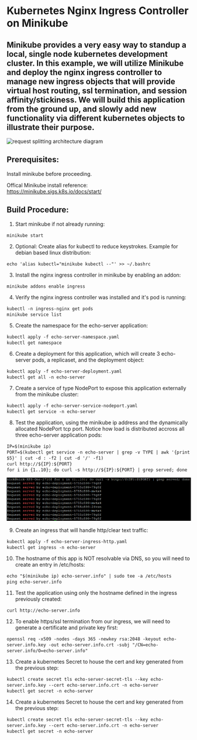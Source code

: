# Kubernetes Nginx Ingress Controller on Minikube 
## Minikube provides a very easy way to standup a local, single node kubernetes development cluster. In this example, we will utilize Minikube and deploy the nginx ingress controller to manage new ingress objects that will provide virtual host routing, ssl termination, and session affinity/stickiness. We will build this application from the ground up, and slowly add new functionality via different kubernetes objects to illustrate their purpose.  

![request splitting architecture diagram](ambassador_request_splitting_arch.png)

## Prerequisites:  
Install minikube before proceeding.  

Offical Minikube install reference:  
https://minikube.sigs.k8s.io/docs/start/ 

## Build Procedure:
1. Start minikube if not already running:  
  ```shell
  minikube start  
  ```
  
2. Optional: Create alias for kubectl to reduce keystrokes. Example for debian based linux distribution:  
  ```shell  
  echo 'alias kubectl="minikube kubectl --"' >> ~/.bashrc   
  ```
  
3. Install the nginx ingress controller in minikube by enabling an addon:  
  ```shell  
  minikube addons enable ingress  
  ```

4. Verify the nginx ingress controller was installed and it's pod is running:  
  ```shell
  kubectl -n ingress-nginx get pods
  minikube service list
  ```

5. Create the namespace for the echo-server application:  
  ```shell
  kubectl apply -f echo-server-namespace.yaml
  kubectl get namespace
  ```
  
6. Create a deployment for this application, which will create 3 echo-server pods, a replicaset, and the deployment object:   
  ```shell
  kubectl apply -f echo-server-deployment.yaml
  kubectl get all -n echo-server
  ```

7. Create a service of type NodePort to expose this application externally from the minikube cluster:  
  ```shell
  kubectl apply -f echo-server-service-nodeport.yaml
  kubectl get service -n echo-server
  ```
  
8. Test the application, using the minikube ip address and the dynamically allocated NodePort tcp port. Notice how load is distributed accross all three echo-server application pods:  
  ```shell
  IP=$(minikube ip)
  PORT=$(kubectl get service -n echo-server | grep -v TYPE | awk '{print $5}' | cut -d : -f2 | cut -d '/' -f1)
  curl http://${IP}:${PORT}
  for i in {1..10}; do curl -s http://${IP}:${PORT} | grep served; done
  ```
      
  ![deployment_testing_results](nginx_ingress_controller_deployment_testing_results.png)
  
9. Create an ingress that will handle http/clear text traffic:  
  ```shell
  kubectl apply -f echo-server-ingress-http.yaml
  kubectl get ingress -n echo-server
  ```
  
10. The hostname of this app is NOT resolvable via DNS, so you will need to create an entry in /etc/hosts:
  ```shell
  echo "$(minikube ip) echo-server.info" | sudo tee -a /etc/hosts
  ping echo-server.info
  ```
  
11. Test the application using only the hostname defined in the ingress previously created:
  ```shell
  curl http://echo-server.info
  ```

12. To enable https/ssl termination from our ingress, we will need to generate a certificate and private key first:
  ```shell
  openssl req -x509 -nodes -days 365 -newkey rsa:2048 -keyout echo-server.info.key -out echo-server.info.crt -subj "/CN=echo-server.info/O=echo-server.info"
  ```
  
13. Create a kubernetes Secret to house the cert and key generated from the previous step:
  ```shell
  kubectl create secret tls echo-server-secret-tls --key echo-server.info.key --cert echo-server.info.crt -n echo-server
  kubectl get secret -n echo-server
  ```
  
14. Create a kubernetes Secret to house the cert and key generated from the previous step:
  ```shell
  kubectl create secret tls echo-server-secret-tls --key echo-server.info.key --cert echo-server.info.crt -n echo-server
  kubectl get secret -n echo-server
  ```
